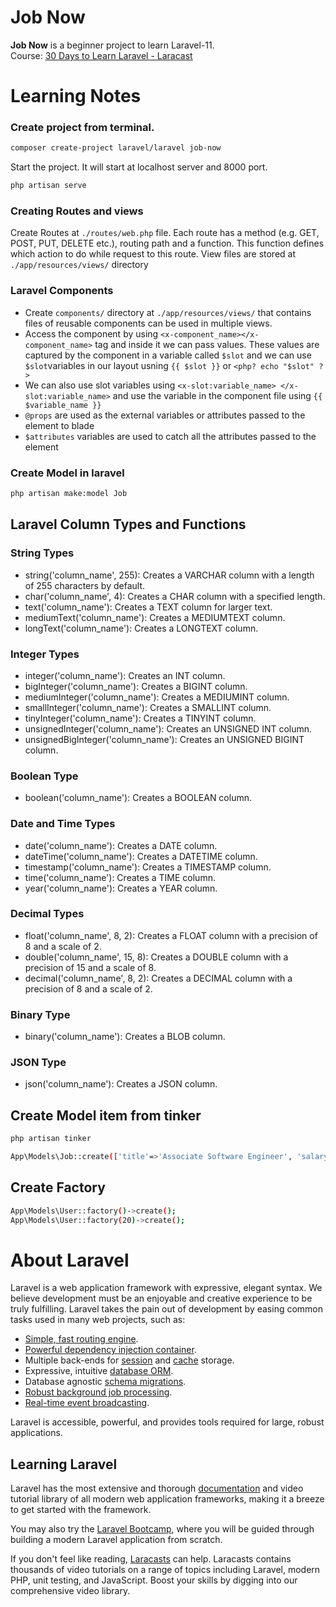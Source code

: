 # Job Now
**Job Now** is a beginner project to learn Laravel-11. <br>
Course: [30 Days to Learn Laravel - Laracast](https://laracasts.com/series/30-days-to-learn-laravel-11)


# Learning Notes

### Create project from terminal.
```bash
composer create-project laravel/laravel job-now
```
Start the project. It will start at localhost server and 8000 port. 
```bash
php artisan serve
```
### Creating Routes and views
Create Routes at `./routes/web.php` file. Each route has a method (e.g. GET, POST, PUT, DELETE etc.), routing path and a function. This function defines which action to do while request to this route.
View files are stored at `./app/resources/views/` directory

### Laravel Components
- Create `components/` directory at `./app/resources/views/` that contains files of reusable components can be used in multiple views. 
- Access the component by using `<x-component_name></x-component_name>` tag and inside it we can pass values. These values are captured by the component in a variable called `$slot` and we can use `$slot`variables in our layout usning `{{ $slot }}` or `<php? echo "$slot" ?>`
- We can also use slot variables using `<x-slot:variable_name> </x-slot:variable_name>` and use the variable in the component file using `{{ $variable_name }}`
- `@props` are used as the external variables or attributes passed to the element to blade
- `$attributes` variables are used to catch all the attributes passed to the element

### Create Model in laravel
```bash
php artisan make:model Job
```

## Laravel Column Types and Functions

### String Types
- string('column_name', 255): Creates a VARCHAR column with a length of 255 characters by default.
- char('column_name', 4): Creates a CHAR column with a specified length.
- text('column_name'): Creates a TEXT column for larger text.
- mediumText('column_name'): Creates a MEDIUMTEXT column.
- longText('column_name'): Creates a LONGTEXT column.

### Integer Types
- integer('column_name'): Creates an INT column.
- bigInteger('column_name'): Creates a BIGINT column.
- mediumInteger('column_name'): Creates a MEDIUMINT column.
- smallInteger('column_name'): Creates a SMALLINT column.
- tinyInteger('column_name'): Creates a TINYINT column.
- unsignedInteger('column_name'): Creates an UNSIGNED INT column.
- unsignedBigInteger('column_name'): Creates an UNSIGNED BIGINT column.

### Boolean Type
- boolean('column_name'): Creates a BOOLEAN column.

### Date and Time Types
- date('column_name'): Creates a DATE column.
- dateTime('column_name'): Creates a DATETIME column.
- timestamp('column_name'): Creates a TIMESTAMP column.
- time('column_name'): Creates a TIME column.
- year('column_name'): Creates a YEAR column.

### Decimal Types
- float('column_name', 8, 2): Creates a FLOAT column with a precision of 8 and a scale of 2.
- double('column_name', 15, 8): Creates a DOUBLE column with a precision of 15 and a scale of 8.
- decimal('column_name', 8, 2): Creates a DECIMAL column with a precision of 8 and a scale of 2.

### Binary Type
- binary('column_name'): Creates a BLOB column.

### JSON Type
- json('column_name'): Creates a JSON column.

## Create Model item from tinker
```bash
php artisan tinker

App\Models\Job::create(['title'=>'Associate Software Engineer', 'salary'=>50000.00, 'currency'=>'BDT', 'description'=>'Test Description']);
```
## Create Factory
```bash
App\Models\User::factory()->create();
App\Models\User::factory(20)->create();

```

# About Laravel

Laravel is a web application framework with expressive, elegant syntax. We believe development must be an enjoyable and creative experience to be truly fulfilling. Laravel takes the pain out of development by easing common tasks used in many web projects, such as:

- [Simple, fast routing engine](https://laravel.com/docs/routing).
- [Powerful dependency injection container](https://laravel.com/docs/container).
- Multiple back-ends for [session](https://laravel.com/docs/session) and [cache](https://laravel.com/docs/cache) storage.
- Expressive, intuitive [database ORM](https://laravel.com/docs/eloquent).
- Database agnostic [schema migrations](https://laravel.com/docs/migrations).
- [Robust background job processing](https://laravel.com/docs/queues).
- [Real-time event broadcasting](https://laravel.com/docs/broadcasting).

Laravel is accessible, powerful, and provides tools required for large, robust applications.

## Learning Laravel

Laravel has the most extensive and thorough [documentation](https://laravel.com/docs) and video tutorial library of all modern web application frameworks, making it a breeze to get started with the framework.

You may also try the [Laravel Bootcamp](https://bootcamp.laravel.com), where you will be guided through building a modern Laravel application from scratch.

If you don't feel like reading, [Laracasts](https://laracasts.com) can help. Laracasts contains thousands of video tutorials on a range of topics including Laravel, modern PHP, unit testing, and JavaScript. Boost your skills by digging into our comprehensive video library.

